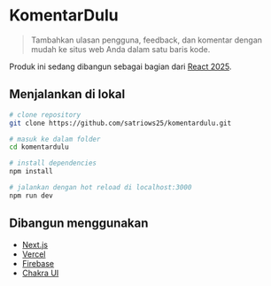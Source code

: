 # KomentarDulu

> Tambahkan ulasan pengguna, feedback, dan komentar dengan mudah ke situs web Anda dalam satu baris kode.

Produk ini sedang dibangun sebagai bagian dari [React 2025](https://react2025.com).

## Menjalankan di lokal

```bash
# clone repository
git clone https://github.com/satriows25/komentardulu.git

# masuk ke dalam folder
cd komentardulu

# install dependencies
npm install

# jalankan dengan hot reload di localhost:3000
npm run dev
```

## Dibangun menggunakan

- [Next.js](https://nextjs.org/)
- [Vercel](https://vercel.com)
- [Firebase](https://firebase.com)
- [Chakra UI](https://chakra-ui.com/)
